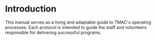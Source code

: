# Introduction

This manual serves as a living and adaptable guide to TMAC's operating processes. Each protocol is intended to guide the staff and volunteers responsible for delivering successful programs.

